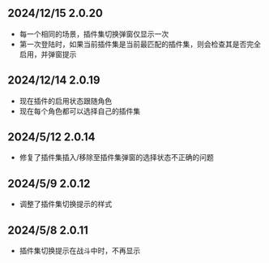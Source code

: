 ## 2024/12/15 2.0.20
- 每一个相同的场景，插件集切换弹窗仅显示一次
- 第一次登陆时，如果当前插件集是当前最匹配的插件集，则会检查其是否完全启用，并弹窗提示
## 2024/12/14 2.0.19
- 现在插件的启用状态跟随角色
- 现在每个角色都可以选择自己的插件集
## 2024/5/12 2.0.14
- 修复了插件集插入/移除至插件集弹窗的选择状态不正确的问题
## 2024/5/9 2.0.12
- 调整了插件集切换提示的样式
## 2024/5/8 2.0.11
- 插件集切换提示在战斗中时，不再显示